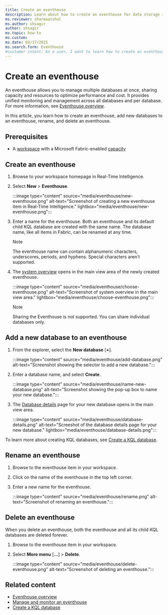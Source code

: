 ```yaml
---
title: Create an eventhouse
description: Learn about how to create an eventhouse for data storage in Real-Time Intelligence.
ms.reviewer: sharmaanshul
ms.author: shsagir
author: shsagir
ms.topic: how-to
ms.custom:
ms.date: 03/17/2025
ms.search.form: Eventhouse
#customer intent: As a user, I want to learn how to create an eventhouse for data storage in Real-Time Intelligence so that I can effectively manage my data.
---
```

# Create an eventhouse

An eventhouse allows you to manage multiple databases at once, sharing capacity and resources to optimize performance and cost. It provides unified monitoring and management across all databases and per database. For more information, see [Eventhouse overview](eventhouse.md).

In this article, you learn how to create an eventhouse, add new databases to an eventhouse, rename, and delete an eventhouse.

## Prerequisites

* A [workspace](../fundamentals/create-workspaces.md) with a Microsoft Fabric-enabled [capacity](../enterprise/licenses.md#capacity)

## Create an eventhouse

1. Browse to your workspace homepage in Real-Time Intelligence.
1. Select **New** > **Eventhouse**.

    :::image type="content" source="media/eventhouse/new-eventhouse.png" alt-text="Screenshot of creating a new eventhouse item in Real-Time Intelligence." lightbox="media/eventhouse/new-eventhouse.png":::

1. Enter a name for the eventhouse. Both an eventhouse and its default child KQL database are created with the same name. The database name, like all items in Fabric, can be renamed at any time.

    > [!NOTE]
    > The eventhouse name can contain alphanumeric characters, underscores, periods, and hyphens. Special characters aren't supported.

1. The [system overview](manage-monitor-eventhouse.md#view-system-overview-details-for-an-eventhouse) opens in the main view area of the newly created eventhouse.

    :::image type="content" source="media/eventhouse/choose-eventhouse.png" alt-text="Screenshot of system overview in the main view area." lightbox="media/eventhouse/choose-eventhouse.png":::

    > [!NOTE]
    > Sharing the Eventhouse is not supported. You can share individual databases only.

## Add a new database to an eventhouse

1. From the explorer, select the **New database** [**+**].

   :::image type="content" source="media/eventhouse/add-database.png" alt-text="Screenshot showing the selector to add a new database.":::

1. Enter a database name, and select **Create**.

   :::image type="content" source="media/eventhouse/name-new-database.png" alt-text="Screenshot showing the pop-up box to name your new database.":::

1. The [Database details](create-database.md#database-details) page for your new database opens in the main view area.

    :::image type="content" source="media/eventhouse/database-details.png" alt-text="Screeshot of the database details page for your new database." lightbox="media/eventhouse/database-details.png":::

To learn more about creating KQL databases, see [Create a KQL database](create-database.md).

## Rename an eventhouse

1. Browse to the eventhouse item in your workspace.
1. Click on the name of the eventhouse in the top left corner.
1. Enter a new name for the eventhouse.

    :::image type="content" source="media/eventhouse/rename.png" alt-text="Screenshot of renaming an eventhouse.":::

## Delete an eventhouse

When you delete an eventhouse, both the eventhouse and all its child KQL databases are deleted forever.

1. Browse to the eventhouse item in your workspace.
1. Select **More menu** [**...**] > **Delete**.

    :::image type="content" source="media/eventhouse/delete-eventhouse.png" alt-text="Screenshot of deleting an eventhouse.":::

## Related content

* [Eventhouse overview](eventhouse.md)
* [Manage and monitor an eventhouse](manage-monitor-eventhouse.md)
* [Create a KQL database](create-database.md)
